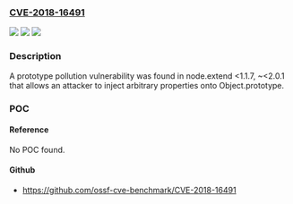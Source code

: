 ### [CVE-2018-16491](https://cve.mitre.org/cgi-bin/cvename.cgi?name=CVE-2018-16491)
![](https://img.shields.io/static/v1?label=Product&message=node.extend&color=blue)
![](https://img.shields.io/static/v1?label=Version&message=n%2Fa&color=blue)
![](https://img.shields.io/static/v1?label=Vulnerability&message=Denial%20of%20Service%20(CWE-400)&color=brighgreen)

### Description

A prototype pollution vulnerability was found in node.extend <1.1.7, ~<2.0.1 that allows an attacker to inject arbitrary properties onto Object.prototype.

### POC

#### Reference
No POC found.

#### Github
- https://github.com/ossf-cve-benchmark/CVE-2018-16491

